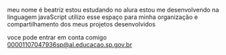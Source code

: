 meu nome é beatriz
estou estudando no alura
estou me desenvolvendo na linguagem javaScript
utilizo esse espaço para minha organização e compartilhamento dos meus projetos desenvolvidos

voce pode entrar em conta comigo 
00001107047936sp@al.educacao.sp.gov.br

